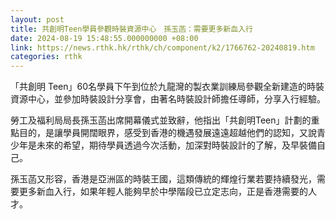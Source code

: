 ```yaml
---
layout: post
title: 共創明Teen學員參觀時裝資源中心　孫玉菡：需要更多新血入行
date: 2024-08-19 15:48:55.000000000 +08:00
link: https://news.rthk.hk/rthk/ch/component/k2/1766762-20240819.htm
categories: rthk
---
```


「共創明 Teen」60名學員下午到位於九龍灣的製衣業訓練局參觀全新建造的時裝資源中心，並參加時裝設計分享會，由著名時裝設計師擔任導師，分享入行經驗。

勞工及福利局局長孫玉菡出席開幕儀式並致辭，他指出「共創明Teen」計劃的重點目的，是讓學員開闊眼界，感受到香港的機遇發展遠遠超越他們的認知，又說青少年是未來的希望，期待學員透過今次活動，加深對時裝設計的了解，及早裝備自己。

孫玉菡又形容，香港是亞洲區的時裝王國，這類傳統的輝煌行業若要持續發光，需要更多新血入行，如果年輕人能夠早於中學階段已立定志向，正是香港需要的人才。
